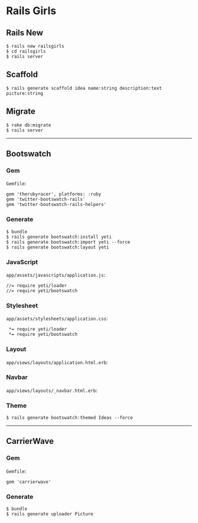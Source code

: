 Rails Girls
===========

## Rails New

```
$ rails new railsgirls
$ cd railsgirls
$ rails server
```

## Scaffold

```
$ rails generate scaffold idea name:string description:text picture:string
```

## Migrate

```
$ rake db:migrate
$ rails server
```

----

## Bootswatch

### Gem

`Gemfile`:

```
gem 'therubyracer', platforms: :ruby
gem 'twitter-bootswatch-rails'
gem 'twitter-bootswatch-rails-helpers'
```

### Generate

```
$ bundle
$ rails generate bootswatch:install yeti
$ rails generate bootswatch:import yeti --force
$ rails generate bootswatch:layout yeti
```

### JavaScript

`app/assets/javascripts/application.js`:

```
//= require yeti/loader
//= require yeti/bootswatch
```

### Stylesheet

`app/assets/stylesheets/application.css`:

```
 *= require yeti/loader
 *= require yeti/bootswatch
```

### Layout

`app/views/layouts/application.html.erb`:

### Navbar

`app/views/layouts/_navbar.html.erb`:

### Theme

```
$ rails generate bootswatch:themed Ideas --force
```

----

## CarrierWave

### Gem

`Gemfile`:

```
gem 'carrierwave'
```

### Generate

```
$ bundle
$ rails generate uploader Picture
```

